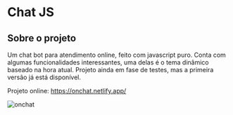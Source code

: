 # Chat JS

## Sobre o projeto

Um chat bot para atendimento online, feito com javascript puro. Conta com algumas funcionalidades interessantes, uma delas é o tema dinâmico baseado na hora atual. Projeto ainda em fase de testes, mas a primeira versão já está disponível. 

Projeto online: https://onchat.netlify.app/

![onchat](https://github.com/jadielsanttos/chat-js/assets/82414367/10d02246-78f6-45ac-9919-bbb1ea0f49e4)
